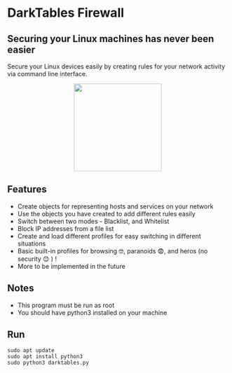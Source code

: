 # DarkTables Firewall
## Securing your Linux machines has never been easier

Secure your Linux devices easily by creating rules for your network activity via command line interface.

<p align="center">
<img src="https://user-images.githubusercontent.com/63206167/189040436-11a7d4bf-69ce-4e50-a9e0-81f9ba24affc.png" width="200">
</p>

## Features

- Create objects for representing hosts and services on your network
- Use the objects you have created to add different rules easily
- Switch between two modes - Blacklist, and Whitelist
- Block IP addresses from a file list
- Create and load different profiles for easy switching in different situations
- Basic built-in profiles for browsing 🤓, paranoids 😨, and heros (no security  😊 ) ! 
- More to be implemented in the future 

## Notes
- This program must be run as root
- You should have python3 installed on your machine

## Run
```
sudo apt update
sudo apt install python3
sudo python3 darktables.py
```
